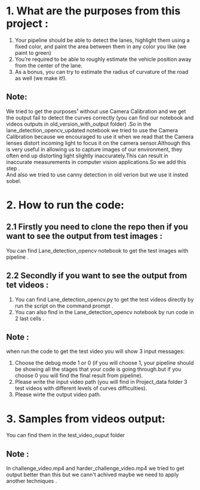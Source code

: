 # 1. What are the purposes from this project :
1. Your pipeline should be able to detect the lanes, highlight them using a fixed color, and paint the 
area between them in any color you like (we paint to green) <br>
2. You’re required to be able to roughly estimate the vehicle position away from the center of the 
lane.<br>
3. As a bonus, you can try to estimate the radius of curvature of the road as well (we make it!).
## Note:
We tried to get the purposes¹ without use Camera Calibration and we get the output fail to detect the curves correctly (you can find our notebook and videos outputs in old_version_with_output folder) .So in the lane_detection_opencv_updated notebook we tried to use the Camera Calibration because we encouraged to use it when we read that the Camera lenses distort incoming light to focus it on the camera sensor.Although this is very useful in allowing us to capture images of our environment, they often end up distorting light slightly inaccurately.This can result in inaccurate measurements in computer vision applications.So we add this step .<br> And also we tried to use canny detection in old verion but we use it insted sobel.


# 2. How to run the code:
## 2.1 Firstly you need to clone the repo then if you want to see the output from test images :<br>
  You can find Lane_detection_opencv notebook to get the test images with pipeline .
## 2.2 Secondly if you want to see the output from tet videos :<br>
 1. You can find Lane_detection_opencv.py to get the test videos directly by run the script on the command prompt .<br>
 2. You can also find in the Lane_detection_opencv notebook by run code in 2 last cells .<br>
 ## Note :
 when run the code to get the test video you will show 3 input messages:<br>
 1. Choose the debug mode 1 or 0 (if you will choose 1, your pipeline should be showing all the stages that your code is 
going through.but if you choose 0 you will find the final result from pipeline).<br>
 2. Please write the input video path (you will find in Project_data folder 3 test videos with different levels of curves difficulties).
 3. Please wirte the output video path.

# 3. Samples from videos output:
 You can find them in the test_video_ouput folder 
 ## Note :
 In challenge_video.mp4 and harder_challenge_video.mp4 we tried to get output better than this but we cann't achived maybe we need to apply another techniques .


